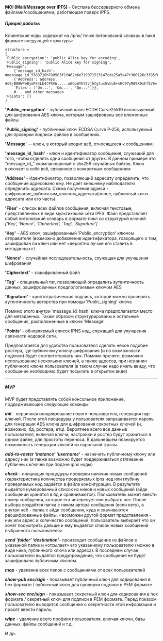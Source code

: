 **MOI (Mail/Message over IPFS)** - Система бессерверного обмена файлами/сообщениями, работающая поверх IPFS.

##### Прицип работы:

Клиентские ноды содержат на /ipns/ точке питоновский словарь в пикл формате следующей структуры:

```
structure = 
{
'Public_encryption': 'public Alice key for encoding', 
'Public_signing': 'public Alice key for signing', 
'Message': 
	{'message_id_hash': #message_id_5383710b780583f1f462b6e719071523147cde25a5a47c380126c3395f84b9b3
	{'Address': address,  #e6jB08WPeBjoPS4Lb4CFRVW.....w6GLWYkY2vjhCgtux5vUuE+sKC97yMd9X9xhf5V8=
    'Files': ['Qm...', 'Qm...', 'Qm...']}},
    #... and other messages
'Points': []
}
```
**'Public_encryption'** - публичный ключ ECDH Curve25519 используемый для шифрования AES ключа, которым зашифрованы все вложенные файлы.

**'Public_signing'** - публичный ключ ECDSA Curve P-256, используемый для проверки подписи файлов в сообшениях.

**'Message'** 
-- ключ, в который входит всё, относящееся к сообщениям.

**'message_id_hash'** - ключ и идентификатор сообщения, служащий для того, чтобы отделять одни сообщения от других. В данном примере это “message_id_” скомпанованный с sha256 случайных байтов. Ключ включает в себя всё, связанное с конкретным сообщением

**'Address'** - Идентификатор, позволяющий адресату определить, что сообщение адресовано ему. Не даёт внешнему наблюдателю определить адресата. Схема получения адреса - шифрование_публичным_ключом_адресата(nonce, публичный ключ адресата или его часть)

**'Files'** - список всех файлов сообщения, включая текстовые, представленных в виде мультихэшей сети IPFS. Файл представляет собой питоновский словарь в формате пикл со структурой ключей 
_['Key', 'Nonce', 'Ciphertext', 'Tag', 'Signature']_

**'Key'** - AES ключ, зашифрованный 'Public_encryption' ключом отправителя (возможно добавление идентификатора, говорящего о том, зашифрован ли ключ или нет <вероятно лучше его ставить в метаданных>)

**'Nonce'** - случайная последовательность, служащая для улучшения шифрования

**'Ciphertext'** - зашифрованный файл

**'Tag'** - специальный тэг, позволяющий определить аутентичность данных, зашифрованных предпологаемым ключом AES

**'Signature'** - криптографическая подпись, которой можно проверить аутентичность авторства при помощи 'Public_signing' ключа

Помимо этого внутри 'message_id_hash' ключа предполагается место для метаданных.
Таким образом структурированы и остальные сообщения, расположенные в ключе 'Message'

**'Points'** - обновляемый список IPNS нод, служащий для улучшения связности нодовой сети.


Предполагается для удобства пользователя сделать некое подобие ростера, где публичному ключу шифрования (и по возможности подписи) будет соответствовать ник. Помимо прочего, возможно использование нескольких ключей, а также адресов, при незнании публичного ключа пользователя (в таком случае надо иметь ввиду, что сообщение необходимо будет посылать в открытом виде) 

___________________________________________________

##### MVP
MVP будет представлять собой консольное приложение, поддерживающее следующие команды:

_**init**_ - первичная инициирование нового пользователя, генерация пар ключей. После этой процедуры у пользователя запрашивается пароль для генерации AES ключа для шифрования секретных ключей (и, возможно, бд, ростера, етц). Вероятнее всего все данные пользователя, включая ключи, настройки и ростер будут храниться в одном файле, для простоты переноса. В дальнейшем планируется возможность генерации ключей из парольной фразы.
 
_**add-to-roster ‘instance‘ ‘username’**_ - назначить публичному ключу или адресу ник (а также возможно будет поддерживаться стягивание публичных ключей при подаче ipns ноды) 

_**check**_ - инициация процедуры проверки наличия новых сообщений (характеристика количества проверяемых ipns нод или глубину проверяемых нод задаётся в файле конфигурации. В результате выдаётся нумерованный список из ников и новых сообщений (айди сообщений хранятся в бд и сравниваются). Пользователь может ввести номер сообщения, которое его интересует или выбрать все. После выбора создаётся папка с ником автора сообщения (если нету), а внутри неё - папка с айди сообщения, куда и скачиваются расшифрованные файлы.
<возможен другой формат представления - ник или адрес и количество сообщений, пользователь выбирает что он хочет посмотреть дальше и ему выдаётся  список новых сообщений выбранного пользователя>

_**send ‘folder’ ‘destination’**_- производит сообщение из файлов в указанной папке и «отсылает» его указанному пользователю (можно в виде ника, публичного ключа или адреса). В последнем случае пользователю выдаётся предупреждение, что сообщение не будет зашифровано публичным ключом.

_**mop**_ - удаление всех папок с сообщениями от всех пользователей

_**show-pub enc/sign**_ - показывает публичный ключ для кодирования в hex формате / публичный ключ для проверки подписи в PEM формате

_**show-sec enc/sign**_ - показывает секретный ключ для кодирования в hex формате / секретный ключ для подписи в PEM формате. Перед показом пользователю выводится сообщение о секретности этой информации и просят ввести пароль.

_**wipe**_ - удаление всего профиля пользователя, ключая ключи, базы данных, файлы сообщений и т.д.

И др.
